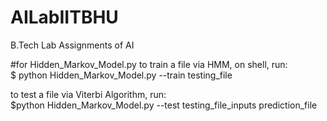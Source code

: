 # AILabIITBHU
B.Tech Lab Assignments of AI

#for Hidden_Markov_Model.py
to train a file via HMM, on shell, run:
<br>$ python Hidden_Markov_Model.py --train testing_file

to test a file via Viterbi Algorithm, run:
<br>$python Hidden_Markov_Model.py --test testing_file_inputs prediction_file
